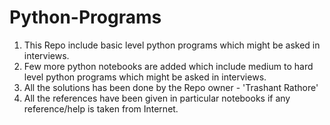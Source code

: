 # Python-Programs
1. This Repo include basic level python programs which might be asked in interviews.
2. Few more python notebooks are added which include medium to hard level python programs which might be asked in interviews.
3. All the solutions has been done by the Repo owner - 'Trashant Rathore' 
4. All the references have been given in particular notebooks if any reference/help is taken from Internet.
